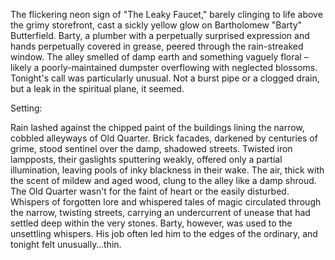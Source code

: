 The flickering neon sign of "The Leaky Faucet," barely clinging to life above the grimy storefront, cast a sickly yellow glow on Bartholomew "Barty" Butterfield.  Barty, a plumber with a perpetually surprised expression and hands perpetually covered in grease, peered through the rain-streaked window.  The alley smelled of damp earth and something vaguely floral – likely a poorly-maintained dumpster overflowing with neglected blossoms.  Tonight's call was particularly unusual. Not a burst pipe or a clogged drain, but a leak in the spiritual plane, it seemed.

Setting:

Rain lashed against the chipped paint of the buildings lining the narrow, cobbled alleyways of Old Quarter.  Brick facades, darkened by centuries of grime, stood sentinel over the damp, shadowed streets.  Twisted iron lampposts, their gaslights sputtering weakly, offered only a partial illumination, leaving pools of inky blackness in their wake. The air, thick with the scent of mildew and aged wood, clung to the alley like a damp shroud.  The Old Quarter wasn't for the faint of heart or the easily disturbed.  Whispers of forgotten lore and whispered tales of magic circulated through the narrow, twisting streets, carrying an undercurrent of unease that had settled deep within the very stones. Barty, however, was used to the unsettling whispers. His job often led him to the edges of the ordinary, and tonight felt unusually…thin.
